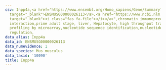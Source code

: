 ```yaml
---
csv: Inpp4a,<a href="https://www.ensembl.org/Homo_sapiens/Gene/Summary?db=core;g=ENSMUSG00000026113"
  target="_blank">ENSMUSG00000026113</a>,<a href="https://www.ncbi.nlm.nih.gov/pubmed/23834426"
  target="_blank"><i class="fas fa-file"></i></a>",chromatin immunoprecipitation assay,direct
  interaction,prime adult stage, liver, Hepatocyte, high throughput transcription
  profiling by microarray,nucleotide sequence identification,nucleotide sequence identification,transcriptional
  regulation,
data_alias: Inpp4a
data_id: ENSMUSG00000026113
data_numevidence: 1
data_species: Mus musculus
data_taxid: '10090'
title: Inpp4a
---
```

